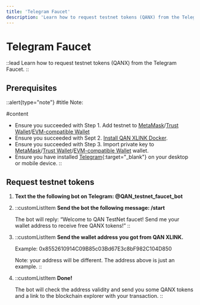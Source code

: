 ```yaml
---
title: 'Telegram Faucet'
description: 'Learn how to request testnet tokens (QANX) from the Telegram Faucet.'
---
```


# Telegram Faucet

::lead
Learn how to request testnet tokens (QANX) from the Telegram Faucet. 
::

## Prerequisites

::alert{type="note"}
#title
Note:

#content
- Ensure you succeeded with Step 1. Add testnet to [MetaMask](/testnet/setup/wallet/metamask)/[Trust Wallet](/testnet/setup/wallet/trust-wallet)/[EVM-compatible Wallet](/testnet/setup/wallet/evm-wallet)
- Ensure you succeeded with Sept 2. [Install QAN XLINK Docker](/testnet/setup/qan-xlink/docker).
- Ensure you succeeded with Step 3. Import private key to [MetaMask](/testnet/setup/import-private-key/metamask)/[Trust Wallet](/testnet/setup/import-private-key/trust-wallet)/[EVM-compatible Wallet](/testnet/setup/import-private-key/evm-wallet) wallet.
- Ensure you have installed [Telegram](https://telegram.org){:target="_blank"} on your desktop or mobile device. 
::

## Request testnet tokens

1. **Text the the following bot on Telegram: @QAN_testnet_faucet_bot**
2. ::customListItem
    **Send the bot the following message: /start**

    The bot will reply: “Welcome to QAN TestNet faucet! Send me your wallet address to receive free QANX tokens!”
::
3. ::customListItem
    **Send the wallet address you got from QAN XLINK.**

    Example: 0x8552610914C09B85c03Bd67E3c8bF982C104D850

    Note: your address will be different. The address above is just an example.
::
4. ::customListItem
    **Done!**

    The bot will check the address validity and send you some QANX tokens and a link to the blockchain explorer with your transaction.
::